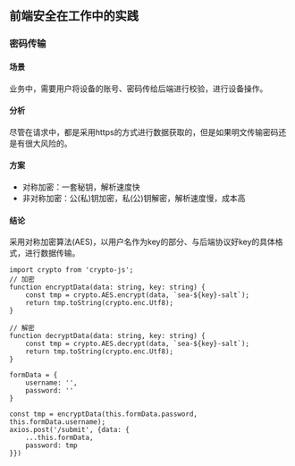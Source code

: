 ## 前端安全在工作中的实践

### 密码传输

#### 场景

业务中，需要用户将设备的账号、密码传给后端进行校验，进行设备操作。

#### 分析

尽管在请求中，都是采用https的方式进行数据获取的，但是如果明文传输密码还是有很大风险的。

#### 方案

* 对称加密：一套秘钥，解析速度快
* 非对称加密：公(私)钥加密，私(公)钥解密，解析速度慢，成本高

#### 结论

采用对称加密算法(AES)，以用户名作为key的部分、与后端协议好key的具体格式，进行数据传输。

```
import crypto from 'crypto-js';
// 加密
function encryptData(data: string, key: string) {
	const tmp = crypto.AES.encrypt(data, `sea-${key}-salt`);
	return tmp.toString(crypto.enc.Utf8);
}

// 解密
function decryptData(data: string, key: string) {
	const tmp = crypto.AES.decrypt(data, `sea-${key}-salt`);
	return tmp.toString(crypto.enc.Utf8);
}

formData = {
	username: '',
	password: ''
}

const tmp = encryptData(this.formData.password, this.formData.username);
axios.post('/submit', {data: {
	...this.formData,
	password: tmp
}})
```



